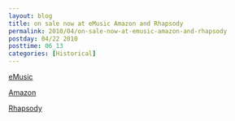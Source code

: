 ```yaml
---
layout: blog
title: on sale now at eMusic Amazon and Rhapsody
permalink: 2010/04/on-sale-now-at-emusic-amazon-and-rhapsody
postday: 04/22 2010
posttime: 06_13
categories: [Historical]
---
```



<p><a href="http://www.emusic.com/label/RockstarAlley-IODA-MP3-Download/527731.html">eMusic</a></p>

<p><a href="http://www.amazon.com/Krister-Axel/e/B000BCJ2LU">Amazon</a></p>

<p><a href="http://www.rhapsody.com/-search?query=Krister+Axel&amp;searchtype=RhapAlbum" title="http://www.rhapsody.com/-search?query=Krister+Axel&amp;searchtype=RhapAlbum">Rhapsody</a></p>
